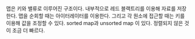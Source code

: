 맵은 키와 밸류로 이루어진 구조이다. 내부적으로 레드 블랙트리를 이용해 자료를 저장한다.
맵을 순회할 때는 아이터레이터를 이용한다. 그리고 각 원소에 접근할 때는 키를 이용해 값을 조정할 수 있다.
sorted map과 unsorted map 이 있다. 정렬되지 않은 것이 조금 더 빠르다.